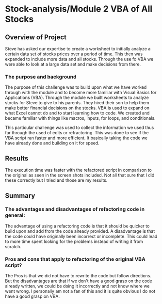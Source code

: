 # Stock-analysis/Module 2 VBA of All Stocks
## Overview of Project
Steve has asked our expertise to create a worksheet to initially analyze a certain data set of stocks prices over a period of time. This then was expanded to include more data and all stocks. Through the use fo VBA we were able to look at a large data set and make decisions from there.	

### The purpose and background 
The purpose of this challenge was to build upon what we have worked through with the module and to become more familiar with Visual Basics for Applications (VBA). Through the module we built worksheets to analyze stocks for Steve to give to his parents. They hired their son to help them make better financial decisions on the stocks. VBA is used to expand on what Excel cannot do and to start learning how to code. We created and became familiar with things like macros, inputs, for loops, and conditionals. 

This particular challenge was used to collect the information we used thus far through the used of edits or refractoring. This was done to see if the VBA script ran faster and more efficient. It basically taking the code we have already done and building on it for speed. 


## Results
The execution time was faster with the refactored script in comparison to the original as seen in the screen shots included. Not all that sure that I did these correctly but I tried and those are my results. 


## Summary

### The advantages and disadvantages of refactoring code in general:
The advantage of using a refactoring code is that it should be quicker to build upon and add from the code already provided. A disadvantage is that the code could have originally been incorrect or incomplete. This could lead to more time spent looking for the problems instead of writing it from scratch.


### Pros and cons that apply to refactoring of the original VBA script?
The Pros is that we did not have to rewrite the code but follow directions. But the disadvantages are that if we don't have a good grasp on the code already written, we could be doing it incorrectly and not know where we went wrong. I personally am not a fan of this and it is quite obvious I do not have a good grasp on VBA. 
